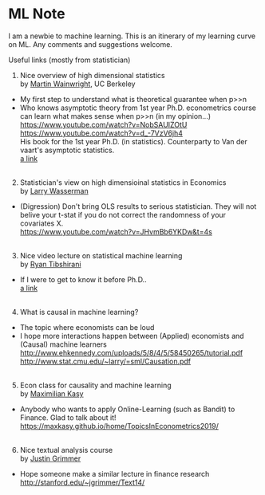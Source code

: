 # ML Note

I am a newbie to machine learning. This is an itinerary of my learning curve on ML. Any comments and suggestions welcome.

Useful links (mostly from statistician)

1) Nice overview of high dimensional statistics <br/> 
by [Martin Wainwright](https://people.eecs.berkeley.edu/~wainwrig/?_ga=2.18494076.435531114.1573686806-1909242507.1563054461), UC Berkeley <br/>
- My first step to understand what is theoretical guarantee when p>>n  <br/>
- Who knows asymptotic theory from 1st year Ph.D. econometrics course can learn what makes sense when p>>n (in my opinion...) <br/>
https://www.youtube.com/watch?v=NobSAUIZOtU <br/>
https://www.youtube.com/watch?v=d_-7VzV6jh4 <br/>
His book for the 1st year Ph.D. (in statistics). Counterparty to Van der vaart's asymptotic statistics.<br/>
[a link](https://www.amazon.com/gp/product/1108498027/ref=dbs_a_def_rwt_bibl_vppi_i0) <br/> <br/>

2) Statistician's view on high dimensioinal statistics in Economics <br/>
by [Larry Wasserman](http://www.stat.cmu.edu/~larry/) <br/>
- (Digression) Don't bring OLS results to serious statistician. They will not belive your t-stat if you do not correct the randomness of your covariates X. <br/>
https://www.youtube.com/watch?v=JHvmBb6YKDw&t=4s <br/> <br/>

3) Nice video lecture on statistical machine learning<br/>
by [Ryan Tibshirani](http://www.stat.cmu.edu/~ryantibs/statml/)<br/>
- If I were to get to know it before Ph.D.. <br/>
[a link](http://www.stat.cmu.edu/~ryantibs/statml/) <br/> <br/>

4) What is causal in machine learning?<br/>
- The topic where economists can be loud <br/>
- I hope more interactions happen between (Applied) economists and (Causal) machine learners <br/>
http://www.ehkennedy.com/uploads/5/8/4/5/58450265/tutorial.pdf <br/>
http://www.stat.cmu.edu/~larry/=sml/Causation.pdf <br/> <br/>

5) Econ class for causality and machine learning <br/>
by [Maximilian Kasy](https://maxkasy.github.io/) <br/>
- Anybody who wants to apply Online-Learning (such as Bandit) to Finance. Glad to talk about it! <br/>
https://maxkasy.github.io/home/TopicsInEconometrics2019/ <br/> <br/>

6) Nice textual analysis course <br/>
by [Justin Grimmer](https://www.justingrimmer.org/) <br/>
- Hope someone make a similar lecture in finance research <br/>
http://stanford.edu/~jgrimmer/Text14/ 

